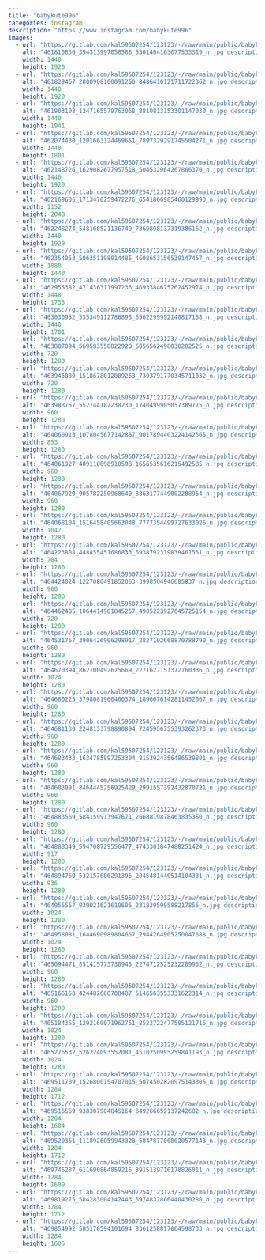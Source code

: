 ```yaml
---
title: "babykute996"
categories: instagram
description: "https://www.instagram.com/babykute996"
images:
  - url: "https://gitlab.com/kal59507254/123123/-/raw/main/public/babykute996/image/461810830_394313997058588_5301464163677533319_n.jpg"
    alt: "461810830_394313997058588_5301464163677533319_n.jpg description"
    width: 1440
    height: 1920
  - url: "https://gitlab.com/kal59507254/123123/-/raw/main/public/babykute996/image/461829467_2800908100091250_8486416121711722362_n.jpg"
    alt: "461829467_2800908100091250_8486416121711722362_n.jpg description"
    width: 1440
    height: 1920
  - url: "https://gitlab.com/kal59507254/123123/-/raw/main/public/babykute996/image/461903108_1247165579763068_8810813153301147030_n.jpg"
    alt: "461903108_1247165579763068_8810813153301147030_n.jpg description"
    width: 1440
    height: 1941
  - url: "https://gitlab.com/kal59507254/123123/-/raw/main/public/babykute996/image/462074430_1201663124469651_7897329291745504271_n.jpg"
    alt: "462074430_1201663124469651_7897329291745504271_n.jpg description"
    width: 1440
    height: 1801
  - url: "https://gitlab.com/kal59507254/123123/-/raw/main/public/babykute996/image/462148726_1629082677957518_504532964267866370_n.jpg"
    alt: "462148726_1629082677957518_504532964267866370_n.jpg description"
    width: 1440
    height: 1920
  - url: "https://gitlab.com/kal59507254/123123/-/raw/main/public/babykute996/image/462169606_1713470259472276_6541866985460129990_n.jpg"
    alt: "462169606_1713470259472276_6541866985460129990_n.jpg description"
    width: 1152
    height: 2048
  - url: "https://gitlab.com/kal59507254/123123/-/raw/main/public/babykute996/image/462248274_548160521136749_7369898137319386152_n.jpg"
    alt: "462248274_548160521136749_7369898137319386152_n.jpg description"
    width: 1440
    height: 1920
  - url: "https://gitlab.com/kal59507254/123123/-/raw/main/public/babykute996/image/462354053_506351198914485_4608653156539147457_n.jpg"
    alt: "462354053_506351198914485_4608653156539147457_n.jpg description"
    width: 1080
    height: 1440
  - url: "https://gitlab.com/kal59507254/123123/-/raw/main/public/babykute996/image/462955382_471436311997236_4693384675262452974_n.jpg"
    alt: "462955382_471436311997236_4693384675262452974_n.jpg description"
    width: 1440
    height: 1735
  - url: "https://gitlab.com/kal59507254/123123/-/raw/main/public/babykute996/image/463030952_535349112786895_5562299992140817158_n.jpg"
    alt: "463030952_535349112786895_5562299992140817158_n.jpg description"
    width: 1440
    height: 1701
  - url: "https://gitlab.com/kal59507254/123123/-/raw/main/public/babykute996/image/463807094_569583558822920_6056562498038282525_n.jpg"
    alt: "463807094_569583558822920_6056562498038282525_n.jpg description"
    width: 720
    height: 1280
  - url: "https://gitlab.com/kal59507254/123123/-/raw/main/public/babykute996/image/463946889_1518678012089263_7393791770345711032_n.jpg"
    alt: "463946889_1518678012089263_7393791770345711032_n.jpg description"
    width: 720
    height: 1280
  - url: "https://gitlab.com/kal59507254/123123/-/raw/main/public/babykute996/image/463988757_552744187238230_1740499905057389775_n.jpg"
    alt: "463988757_552744187238230_1740499905057389775_n.jpg description"
    width: 960
    height: 1280
  - url: "https://gitlab.com/kal59507254/123123/-/raw/main/public/babykute996/image/464060913_1078045677142867_9017894403224142565_n.jpg"
    alt: "464060913_1078045677142867_9017894403224142565_n.jpg description"
    width: 853
    height: 1280
  - url: "https://gitlab.com/kal59507254/123123/-/raw/main/public/babykute996/image/464061927_409110098910598_1656535616215492585_n.jpg"
    alt: "464061927_409110098910598_1656535616215492585_n.jpg description"
    width: 960
    height: 1280
  - url: "https://gitlab.com/kal59507254/123123/-/raw/main/public/babykute996/image/464067920_905782250968640_8863177449002288954_n.jpg"
    alt: "464067920_905782250968640_8863177449002288954_n.jpg description"
    width: 960
    height: 1280
  - url: "https://gitlab.com/kal59507254/123123/-/raw/main/public/babykute996/image/464068104_1516458405663048_7777354499727633026_n.jpg"
    alt: "464068104_1516458405663048_7777354499727633026_n.jpg description"
    width: 1042
    height: 1280
  - url: "https://gitlab.com/kal59507254/123123/-/raw/main/public/babykute996/image/464223808_448455451686833_6938792319839461551_n.jpg"
    alt: "464223808_448455451686833_6938792319839461551_n.jpg description"
    width: 704
    height: 1280
  - url: "https://gitlab.com/kal59507254/123123/-/raw/main/public/babykute996/image/464424024_1227080491852063_3998504946685837_n.jpg"
    alt: "464424024_1227080491852063_3998504946685837_n.jpg description"
    width: 960
    height: 1280
  - url: "https://gitlab.com/kal59507254/123123/-/raw/main/public/babykute996/image/464462485_1064414901845257_4985223927645725154_n.jpg"
    alt: "464462485_1064414901845257_4985223927645725154_n.jpg description"
    width: 720
    height: 1280
  - url: "https://gitlab.com/kal59507254/123123/-/raw/main/public/babykute996/image/464531767_3906426906298917_2827102668870788790_n.jpg"
    alt: "464531767_3906426906298917_2827102668870788790_n.jpg description"
    width: 960
    height: 1280
  - url: "https://gitlab.com/kal59507254/123123/-/raw/main/public/babykute996/image/464670394_862100492675669_2271627151372760336_n.jpg"
    alt: "464670394_862100492675669_2271627151372760336_n.jpg description"
    width: 1024
    height: 1280
  - url: "https://gitlab.com/kal59507254/123123/-/raw/main/public/babykute996/image/464680225_3798081960460374_1896076142811452067_n.jpg"
    alt: "464680225_3798081960460374_1896076142811452067_n.jpg description"
    width: 960
    height: 1280
  - url: "https://gitlab.com/kal59507254/123123/-/raw/main/public/babykute996/image/464681130_2248133798890894_7245956755393262373_n.jpg"
    alt: "464681130_2248133798890894_7245956755393262373_n.jpg description"
    width: 960
    height: 1280
  - url: "https://gitlab.com/kal59507254/123123/-/raw/main/public/babykute996/image/464683433_1634785897253304_8153924356486539801_n.jpg"
    alt: "464683433_1634785897253304_8153924356486539801_n.jpg description"
    width: 960
    height: 1280
  - url: "https://gitlab.com/kal59507254/123123/-/raw/main/public/babykute996/image/464683991_8464445256925429_2991557392432870721_n.jpg"
    alt: "464683991_8464445256925429_2991557392432870721_n.jpg description"
    width: 960
    height: 1280
  - url: "https://gitlab.com/kal59507254/123123/-/raw/main/public/babykute996/image/464883569_584159913947671_2668819878463835350_n.jpg"
    alt: "464883569_584159913947671_2668819878463835350_n.jpg description"
    width: 960
    height: 1280
  - url: "https://gitlab.com/kal59507254/123123/-/raw/main/public/babykute996/image/464888349_594708729556477_4743301847488251424_n.jpg"
    alt: "464888349_594708729556477_4743301847488251424_n.jpg description"
    width: 917
    height: 1280
  - url: "https://gitlab.com/kal59507254/123123/-/raw/main/public/babykute996/image/464894760_532157886291396_2045481440514104331_n.jpg"
    alt: "464894760_532157886291396_2045481440514104331_n.jpg description"
    width: 936
    height: 1280
  - url: "https://gitlab.com/kal59507254/123123/-/raw/main/public/babykute996/image/464955567_939021621610605_231839599588217855_n.jpg"
    alt: "464955567_939021621610605_231839599588217855_n.jpg description"
    width: 1024
    height: 1280
  - url: "https://gitlab.com/kal59507254/123123/-/raw/main/public/babykute996/image/464958081_1644690989804657_2944264905250047688_n.jpg"
    alt: "464958081_1644690989804657_2944264905250047688_n.jpg description"
    width: 1024
    height: 1280
  - url: "https://gitlab.com/kal59507254/123123/-/raw/main/public/babykute996/image/465094471_851415773730945_2274712525232289902_n.jpg"
    alt: "465094471_851415773730945_2274712525232289902_n.jpg description"
    width: 960
    height: 1280
  - url: "https://gitlab.com/kal59507254/123123/-/raw/main/public/babykute996/image/465166168_424482660708487_5146563553331622314_n.jpg"
    alt: "465166168_424482660708487_5146563553331622314_n.jpg description"
    width: 960
    height: 1280
  - url: "https://gitlab.com/kal59507254/123123/-/raw/main/public/babykute996/image/465184355_1292160071962761_8523722477595121716_n.jpg"
    alt: "465184355_1292160071962761_8523722477595121716_n.jpg description"
    width: 1024
    height: 1280
  - url: "https://gitlab.com/kal59507254/123123/-/raw/main/public/babykute996/image/465276532_526224093552081_4510250995259841193_n.jpg"
    alt: "465276532_526224093552081_4510250995259841193_n.jpg description"
    width: 1024
    height: 1280
  - url: "https://gitlab.com/kal59507254/123123/-/raw/main/public/babykute996/image/469511709_1526800154707015_5074502820975143305_n.jpg"
    alt: "469511709_1526800154707015_5074502820975143305_n.jpg description"
    width: 1284
    height: 1712
  - url: "https://gitlab.com/kal59507254/123123/-/raw/main/public/babykute996/image/469516569_938307904845164_649266652137242682_n.jpg"
    alt: "469516569_938307904845164_649266652137242682_n.jpg description"
    width: 1284
    height: 1604
  - url: "https://gitlab.com/kal59507254/123123/-/raw/main/public/babykute996/image/469520351_1118926059943328_5847877068020577143_n.jpg"
    alt: "469520351_1118926059943328_5847877068020577143_n.jpg description"
    width: 1284
    height: 1712
  - url: "https://gitlab.com/kal59507254/123123/-/raw/main/public/babykute996/image/469745287_611690864859216_3915139710178826011_n.jpg"
    alt: "469745287_611690864859216_3915139710178826011_n.jpg description"
    width: 1284
    height: 1609
  - url: "https://gitlab.com/kal59507254/123123/-/raw/main/public/babykute996/image/469819275_584283004142443_5974832866440430280_n.jpg"
    alt: "469819275_584283004142443_5974832866440430280_n.jpg description"
    width: 1284
    height: 1712
  - url: "https://gitlab.com/kal59507254/123123/-/raw/main/public/babykute996/image/469854992_585178594101694_8361258817064598733_n.jpg"
    alt: "469854992_585178594101694_8361258817064598733_n.jpg description"
    width: 1284
    height: 1605
---
```

